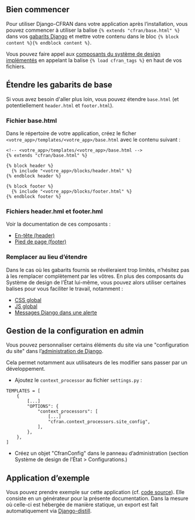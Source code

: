 ## Bien commencer

Pour utiliser Django-CFRAN dans votre application après l’installation, vous pouvez commencer à utiliser la balise `{% extends "cfran/base.html" %}` dans vos [gabarits Django](https://docs.djangoproject.com/fr/5.0/topics/templates/) et mettre votre contenu dans le bloc `{% block content %}{% endblock content %}`.

Vous pouvez faire appel aux [composants du système de design implémentés](/django-cfran/components/) en appelant la balise `{% load cfran_tags %}` en haut de vos fichiers.


## Étendre les gabarits de base
Si vous avez besoin d'aller plus loin, vous pouvez étendre `base.html` (et potentiellement `header.html` et `footer.html`).

### Fichier base.html
Dans le répertoire de votre application, créez le ficher `<votre_app>/templates/<votre_app>/base.html` avec le contenu suivant :

```{.django}
<!-- <votre_app>/templates/<votre_app>/base.html -->
{% extends "cfran/base.html" %}

{% block header %}
  {% include "<votre_app>/blocks/header.html" %}
{% endblock header %}

{% block footer %}
  {% include "<votre_app>/blocks/footer.html" %}
{% endblock footer %}
```

### Fichiers header.hml et footer.hml

Voir la documentation de ces composants :

- [En-tête (header)](/django-cfran/components/header/)
- [Pied de page (footer)](/django-cfran/components/footer/)

### Remplacer au lieu d’étendre

Dans le cas où les gabarits fournis se révéleraient trop limités, n’hésitez pas à les remplacer complètement par les vôtres. En plus des composants du Système de design de l’État lui-même, vous pouvez alors utiliser certaines balises pour vous faciliter le travail, notamment :

- [CSS global](/django-cfran/components/css/)
- [JS global](/django-cfran/components/js/)
- [Messages Django dans une alerte](/django-cfran/components/django_messages/)


## Gestion de la configuration en admin

Vous pouvez personnaliser certains éléments du site via une "configuration du site" dans l’[administration de Django](https://docs.djangoproject.com/fr/5.0/ref/contrib/admin/).

Cela permet notamment aux utilisateurs de les modifier sans passer par un développement.

- Ajoutez le `context_processor` au fichier `settings.py` :

```{ .python }
TEMPLATES = [
    {
        [...]
        "OPTIONS": {
            "context_processors": [
                [...]
                "cfran.context_processors.site_config",
            ],
        },
    },
]
```

- Créez un objet "CfranConfig" dans le panneau d’administration (section Système de design de l’État > Configurations.)

## Application d’exemple
Vous pouvez prendre exemple sur cette application (cf. [code source](https://github.com/numerique-gouv/django-cfran/tree/main/example_cfran)). Elle consiste en un générateur pour la présente documentation. Dans la mesure où celle-ci est hébergée de manière statique, un export est fait automatiquement via <a href="https://github.com/meeb/django-distill">Django-distill</a>.
